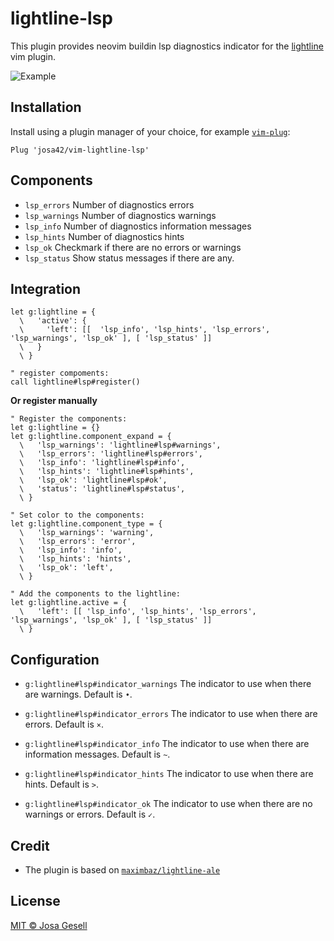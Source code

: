 # lightline-lsp

This plugin provides neovim buildin lsp diagnostics indicator for the [lightline](https://github.com/itchyny/lightline.vim) vim plugin.

![Example](.github/example-v2.jpg)

## Installation

Install using a plugin manager of your choice, for example [`vim-plug`](https://github.com/junegunn/vim-plug):

```viml
Plug 'josa42/vim-lightline-lsp'
```

## Components

- `lsp_errors`   Number of diagnostics errors
- `lsp_warnings` Number of diagnostics warnings
- `lsp_info`     Number of diagnostics information messages
- `lsp_hints`    Number of diagnostics hints
- `lsp_ok`       Checkmark if there are no errors or warnings
- `lsp_status`   Show status messages if there are any.

## Integration

```viml
let g:lightline = {
  \   'active': {
  \     'left': [[  'lsp_info', 'lsp_hints', 'lsp_errors', 'lsp_warnings', 'lsp_ok' ], [ 'lsp_status' ]]
  \   }
  \ }

" register compoments:
call lightline#lsp#register()
```

**Or register manually**

```viml
" Register the components:
let g:lightline = {}
let g:lightline.component_expand = {
  \   'lsp_warnings': 'lightline#lsp#warnings',
  \   'lsp_errors': 'lightline#lsp#errors',
  \   'lsp_info': 'lightline#lsp#info',
  \   'lsp_hints': 'lightline#lsp#hints',
  \   'lsp_ok': 'lightline#lsp#ok',
  \   'status': 'lightline#lsp#status',
  \ }

" Set color to the components:
let g:lightline.component_type = {
  \   'lsp_warnings': 'warning',
  \   'lsp_errors': 'error',
  \   'lsp_info': 'info',
  \   'lsp_hints': 'hints',
  \   'lsp_ok': 'left',
  \ }

" Add the components to the lightline:
let g:lightline.active = {
  \   'left': [[ 'lsp_info', 'lsp_hints', 'lsp_errors', 'lsp_warnings', 'lsp_ok' ], [ 'lsp_status' ]]
  \ }
```

## Configuration

- `g:lightline#lsp#indicator_warnings`
  The indicator to use when there are warnings. Default is `•`.

- `g:lightline#lsp#indicator_errors`
  The indicator to use when there are errors. Default is `×`.

- `g:lightline#lsp#indicator_info`
  The indicator to use when there are information messages. Default is `~`.

- `g:lightline#lsp#indicator_hints`
  The indicator to use when there are hints. Default is `>`.

- `g:lightline#lsp#indicator_ok`
  The indicator to use when there are no warnings or errors. Default is `✓`.

## Credit

- The plugin is based on [`maximbaz/lightline-ale`](https://github.com/maximbaz/lightline-ale)

## License

[MIT © Josa Gesell](LICENSE)
